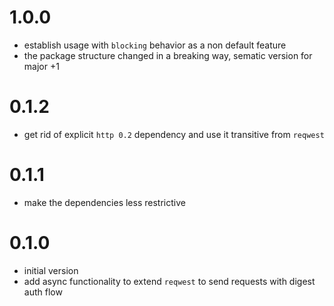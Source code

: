 # 1.0.0

- establish usage with `blocking` behavior as a non default feature
- the package structure changed in a breaking way, sematic version for major +1

# 0.1.2

- get rid of explicit `http 0.2` dependency and use it transitive from `reqwest` 

# 0.1.1

- make the dependencies less restrictive

# 0.1.0

- initial version
- add async functionality to extend `reqwest` to send requests with digest auth flow 
